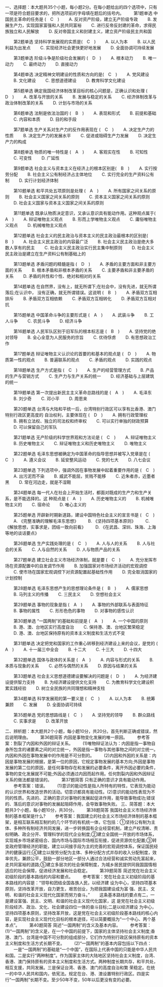 一、选择题：本大题共35个小题，每小题2分。在每小题给出的四个选项中，只有一项是符合题目要求的，把所选项前的字母填在题后的括号内。
　　第1题单选 中国民主革命的任务是 (　C　)
　　A. 反对资产阶级，建立无产阶级专政
　　B. 发展生产力，实现国家富强和人民共同富裕
　　C. 进行反帝反封建的革命，求得民族独立和人民解放
　　D. 反对帝国主义和封建主义，建立资产阶级民主共和国

　　第2题单选 坚持科学发展观的实质是(　C　)
　　A. 以人为本
　　B. 以人民利益为出发点
　　C. 实现经济社会更快更好地发展
　　D. 全面协调可持续发展

　　第3题单选 阶级斗争是阶级社会发展的 (　D　)
　　A. 根本动力
　　B. 唯一动力
　　C. 最终动力
　　D. 直接动力

　　第4题单选 决定精神文明建设的性质和方向的是(　C　)
　　A. 党风建设
　　B. 文化建设
　　C. 思想道德建设
　　D. 教育科学文化建设

　　第5题单选 确定我国经济体制改革目标的核心问题是，正确认识和处理 (　D　)
　　A. 改革与开放的关系
　　B. 发展与稳定的关系
　　C. 经济体制改革与政治体制改革的关系
　　D. 计划与市场的关系

　　第6题单选 法制是依法治国的 (　B　)
　　A. 表现和形式
　　B. 前提和基础
　　C. 内容和本质
　　D. 目的和手段

　　第7题单选 生产关系对生产力的反作用表现在 (　C　)
　　A. 决定生产力的性质
　　B. 决定生产力的发展水平
　　C. 促进或阻碍生产力发展
　　D. 决定生产力的构成

　　第8题单选 物质的唯一特性是 (　A　)
　　A. 客观实在性
　　B. 可知性
　　C. 可变性
　　D. 广延性

　　第9题单选 社会主义与资本主义在经济上的根本区别是(　B　)
　　A. 实行按劳分配
　　B. 社会主义公有制经济占主体地位
　　C. 实行完全的生产资料公有制
　　D. 实行计划经济体制

　　第10题单选 和平共处五项原则是处理 (　A　)
　　A. 所有国家之间关系的原则
　　B. 社会主义国家之间关系的原则
　　C. 资本主义国家之间关系的原则
　　D. 社会主义国家与资本主义国家之间关系的原则

　　第11题单选 既承认物质决定意识，又承认意识具有能动作用。这种观点属于(　A　)
　　A. 辩证唯物主义观点
　　B. 形而上学唯物主义观点
　　C. 庸俗唯物主义观点
　　D. 机械唯物主义观点

　　第12题单选 社会主义的民主政治与资本主义的民主政治最根本的区别是(　B　)
　　A. 社会主义民主政治的内容最广泛
　　B. 社会主义民主政治是绝大多数人享有的民主
　　C. 社会主义民主政治实行民主集中制原则
　　D. 社会主义民主政治是建立在生产资料公有制基础上的

　　第13题单选 矛盾问题的精髓是指 (　D　)
　　A. 矛盾的主要方面和非主要方面的关系
　　B. 根本矛盾和非根本矛盾的关系
　　C. 主要矛盾和非主要矛盾的关系
　　D. 矛盾的共性和个性、绝对和相对的关系

　　第14题单选 在自然界，没有上，就无所谓下;在社会中，没有先进，就无所谓落后;在认识中， 没有正确，就无所谓错误。这说明 (　B　)
　　A. 矛盾双方互相排斥
　　B. 矛盾双方互相依赖
　　C. 矛盾双方互相转化
　　D. 矛盾双方互相对抗

　　第15题单选 中国革命斗争的主要形式是 (　A　)
　　A. 武装斗争
　　B. 工人斗争
　　C. 农民斗争
　　D. 经济斗争

　　第16题单选 人民军队区别于旧军队的根本标志是 (　B　)
　　A. 坚持党的绝对领导
　　B. 全心全意为人民服务的宗旨
　　C. 优待俘虏
　　D. 有思想政治工作

　　第17题单选 辩证唯物主义认识论的首要的和基本的观点是 (　D　)
　　A. 物质第一性的观点
　　B. 普遍联系的观点
　　C. 矛盾的观点
　　D. 实践的观点

　　第18题单选 生产方式是指 (　C　)
　　A. 生产的经营管理方式
　　B. 产品的生产与营销方式
　　C. 生产力与生产关系的统一
　　D. 经济基础与上层建筑的统一

　　第19题单选 第一次提出新民主主义革命总路线的是 (　A　)
　　A. 毛泽东
　　B. 刘少奇
　　C. 邓小平
　　D. 周恩来

　　第20题单选 台湾与大陆和平统一后，台湾特别行政区可以享有比香港、澳门特别行政区更高度的 自治权利，主要体现在 (　D　)
　　A. 拥有行政管理权
　　B. 拥有立法权、独立的司法权和终审权
　　C. 可以实行单独的财政预算
　　D. 可以保留自己的军队

　　第21题单选 无产阶级的科学世界观和方法论是 (　C　)
　　A. 辩证唯物主义
　　B. 历史唯物主义
　　C. 辩证唯物主义和历史唯物主义
　　D. 唯物主义

　　第22题单选 毛泽东思想被确定为中国革命的指导思想并被写入党章是在 (　C　)
　　A. 遵义会议
　　B. 延安整风运动
　　C. 党的七大
　　D. 八七会议

　　第23题单选 下列选项中，强调外因在事物发展中起着重要作用的是 (　C　)
　　A. 出污泥而不染
　　B. 威武不能屈，贫贱不能移
　　C. 近朱者赤，近墨者黑
　　D. 常在河边走，就是不湿鞋

　　第24题单选 每一代人在社会上开始生活时，都面对既成的生产力和生产关系，是不能选择的。这 种观点是 (　A　)
　　A. 历史唯物主义的
　　B. 机械唯物主义的
　　C. 宿命论
　　D. 唯心主义的

　　第25题单选 开辟新时期新道路，建设中国特色社会主义的宣言书是 (　C　)
　　A. 《完整准确的理解毛泽东思想》
　　B. 《坚持四项基本原则》
　　C. 《解放思想，实事求是，团结一致向前看》
　　D. 《在武昌、深圳、珠海、上海等地的谈话要点》

　　第26题单选 生产实践处理的是 (　C　)
　　A. 人与人的关系
　　B. 人与社会的关系
　　C. 人与自然的关系
　　D. 人与物质产品的关系

　　第27题单选 建立社会主义市场经济体制，就是要 (　C　)
　　A. 充分发挥市场在资源配置中的自发调节作用
　　B. 加强国家对市场经济活动的宏观调控
　　C. 使市场在国家宏观调控下对资源配置起基础性作用
　　D. 完全取消国家的计划控制

　　第28题单选 毛泽东思想产生的思想理论条件是 (　B　)
　　A. 儒家思想
　　B. 马列主义的传播
　　C. 三民主义
　　D. 空想社会主义

　　第29题单选 事物的现象是指 (　A　)
　　A. 事物的外部联系与表面特征
　　B. 事物的属性
　　C. 形形色色的事物
　　D. 对事物的感性认识

　　第30题单选 “一国两制”的基础和前提是 (　A　)
　　A. 一个中国的原则
　　B. 港、澳、台地区实行高度自治
　　C. 保持港、澳、台地区繁荣稳定
　　D. 港、澳、台地区保持原有的资本主义制度和生活方式不变

　　第31题单选 决定把党和国家的工作重心转移到经济建设上来的会议，是党的 (　A　)
　　A. 十一届三中全会
　　B. 十二大
　　C. 十三大
　　D. 十四大

　　第32题单选 国体与政体的关系是 (　A　)
　　A. 内容与形式的关系
　　B. 本质与现象的关系
　　C. 必然与偶然的关系
　　D. 原因与结果的关系

　　第33题单选 社会主义思想道德建设要解决的问题是 (　D　)
　　A. 为经济建设提供智力支持
　　B. 为经济建设提供文化支持
　　C. 为教育科学文化建设积累实践经验
　　D. 树立全民族的共同理想和精神支柱

　　第34题单选 科学发展观的第一要义是 (　C　)
　　A. 以人为本
　　B. 统筹兼顾
　　C. 发展
　　D. 全面协调可持续

　　第35题单选 党的思想路线是 (　C　)
　　A. 坚持党的领导
　　B. 群众路线
　　C. 实事求是
　　D. 改革开放

二、辨析题：本大题共2个小题，每小题10分，共20分。首先判断正确或错误，然后说明理由。
　　第36题简答 内因是事物变化发展的唯一原因。
　　参考答案：割裂了内因和外因的辩证关系。
　　(1)唯物辩证法认为：内因是指一事物自身所包含的诸要素之间的对立统一，外因是指一事物与其他事物之间的对立统一。内因和外因在事物发展中的作用是不可分割的。
　　(2)内因和外因的关系是：内因是事物发展的根据，是第一位的原因，它规定事物发展的基本方向;外因是事物发展的第二位的原因，是任何事物存在和发展的必要条件，离开外因必要的条件，事物的变化发展就不可能;外因必须通过内因而起作用。任何割裂内因和外因辩证关系的做法都是错误的。
　　第37题简答 只有正确的意识才具有能动作用。
　　参考答案：错误。
　　(1)意识的能动性是指人所特有的特性，它表现为能动的认识世界和改造世界的活动。切意识都具有能动性。(2)意识的能动性表现为不同的性质。先进的、正确的意识对事物的发展起促进作用，能导致事物成功;错误的、落后的意识对事物的发展起阻碍作用，会导致事物失败。
三、简答题：本大题共3个小题，每小题10分，共30分。
　　第38题简答 我国社会主义市场经济体制的基本框架是什么?
　　参考答案：我国建立的社会主义市场经济体制的基本框架，是相互联系相互制约的几个环节的有机统一体，它包括：①坚持公有制为主体、多种所有制经济共同发展，进一步转换国有企业经营机制，建立产权清晰、责权明确、政企分开、管理科学的现代企业制度;②建立全国统一开放的市场体系，实现城乡市场紧密结合、国内市场与国际市场相互衔接，促进资源优化配置;③转变政府管理经济的职能，建立以间接手段为主的完善的宏观调控体系，保证国民经济的健康运行;④建立以按劳分配为主体、多种分配方式并存的收入分配制度，效率优先，兼顾公平，鼓励一部分地区一部分人通过合法经营和诚实劳动先富起来，走共同富裕的道路;⑤建立多层次的社会保障制度，为城乡居民提供同我国国情相适应的社会保障，促进经济发展和社会稳定。
　　第39题简答 简述党在社会主义初级阶段的基本路线的内容和要点。
　　参考答案：党在社会主义初级阶段的基本路线的内容是：“领导和团结全国各族人民，以经济建 设为中心，坚持四项基本原则，坚持改革开放，自力更生，艰苦创业，为把我国建设成为富 强、民主、文明、和谐的社会主义现代化国家而努力奋斗。”
　　这条基本路线的要点有二，一是建设富强、民主、文明、和谐的社会主义现代化国家，这 是党在社会主义初级阶段经济、政治、文化、社会建设四位一体的奋斗目标;二是以经济建设 为中心，坚持四项基本原则，坚持改革开放，这是党在社会主义初级阶段基本路线的核心内 容，是实现社会主义现代化目标的根本途径，可以简要概括为“一个中心、两个基本点”。
　　第40题简答 简述“一国两制”的含义及基本内容。
　　参考答案：(1)“一国两制”的含义是，在一个中国的前提下，国家的主体坚持社会主义制度;香港、澳门、台湾是中国不可分割的组成部分，它们作为特别行政区保持原有的资本主义制度和生活方式长期不变。
　　(2)“一国两制”的基本内容包括以下四点：
　　一是“一国两制”的基础是“一个中国”，在国际上代表中国的只能是中华人民共和国。二是实行“两种制度”。作为国家主体的大陆地区坚持社会主义制度，台湾、香港、澳门保持原有的资本主义制度和生活方式。两种制度长期共存，和平共处，相互支援，共同发展。三是保证台湾、香港、澳门的高度自治和繁
荣稳定。在统一的中华人民共和国内，依宪法。规定在台、港、澳设置特别行政区。四是实行“一国两制”长期不变。至少50年不变，50年以后更没有变的必要。
